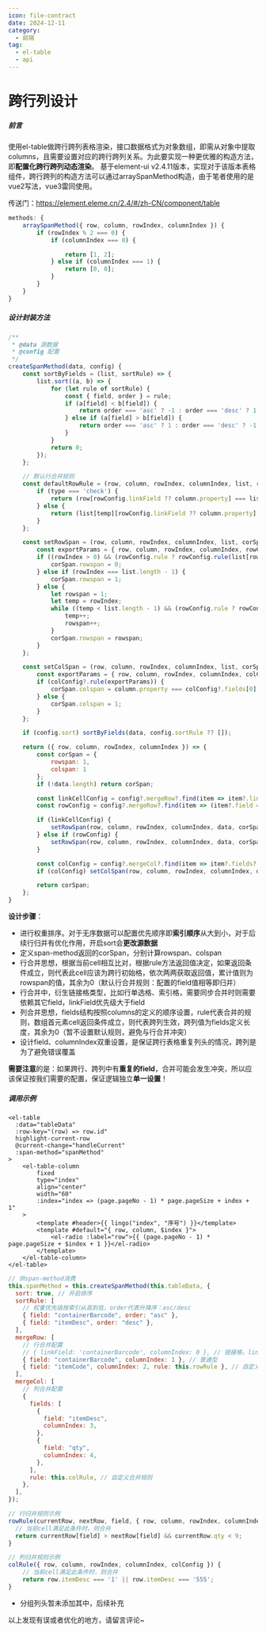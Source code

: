 ```yaml
---
icon: file-contract
date: 2024-12-11
category:
  - 前端
tag:
  - el-table
  - api
---
```


# 跨行列设计

##### 前言

使用el-table做跨行跨列表格渲染，接口数据格式为对象数组，即需从对象中提取columns，且需要设置对应的跨行跨列关系。为此要实现一种更优雅的构造方法，即**配置化跨行跨列动态渲染**。
基于element-ui v2.4.11版本，实现对于该版本表格组件，跨行跨列的构造方法可以通过arraySpanMethod构造，由于笔者使用的是vue2写法，vue3雷同使用。

传送门：https://element.eleme.cn/2.4/#/zh-CN/component/table

```javascript
methods: {
    arraySpanMethod({ row, column, rowIndex, columnIndex }) {
        if (rowIndex % 2 === 0) {
            if (columnIndex === 0) {

                return [1, 2];
            } else if (columnIndex === 1) {
                return [0, 0];
            }
        }
    }
}
```

<!-- more -->

##### 设计封装方法

```javascript
/**
 * @data 源数据
 * @config 配置
 */
createSpanMethod(data, config) {
    const sortByFields = (list, sortRule) => {
        list.sort((a, b) => {
            for (let rule of sortRule) {
                const { field, order } = rule;
                if (a[field] < b[field]) {
                    return order === 'asc' ? -1 : order === 'desc' ? 1 : 0;
                } else if (a[field] > b[field]) {
                    return order === 'asc' ? 1 : order === 'desc' ? -1 : 0;
                }
            }
            return 0;
        });
    };

    // 默认行合并规则
    const defaultRowRule = (row, column, rowIndex, columnIndex, list, rowConfig, temp, type) => {
        if (type === 'check') {
            return (row[rowConfig.linkField ?? column.property] === list[rowIndex - 1][rowConfig.linkField ?? column.property]);
        } else {
            return (list[temp][rowConfig.linkField ?? column.property] === list[temp + 1][rowConfig.linkField ?? column.property]);
        }
    };

    const setRowSpan = (row, column, rowIndex, columnIndex, list, corSpan, rowConfig) => {
        const exportParams = { row, column, rowIndex, columnIndex, rowConfig };
        if ((rowIndex > 0) && (rowConfig.rule ? rowConfig.rule(list[rowIndex - 1], row, rowConfig.linkField ?? column.property, exportParams) : defaultRowRule(row, column, rowIndex, columnIndex, list, rowConfig, null, 'check'))) {
            corSpan.rowspan = 0;
        } else if (rowIndex === list.length - 1) {
            corSpan.rowspan = 1;
        } else {
            let rowspan = 1;
            let temp = rowIndex;
            while ((temp < list.length - 1) && (rowConfig.rule ? rowConfig.rule(list[temp], list[temp + 1], rowConfig.linkField ?? column.property, exportParams) : defaultRowRule(row, column, rowIndex, columnIndex, list, rowConfig, temp))) {
                temp++;
                rowspan++;
            }
            corSpan.rowspan = rowspan;
        }
    };

    const setColSpan = (row, column, rowIndex, columnIndex, list, corSpan, colConfig) => {
        const exportParams = { row, column, rowIndex, columnIndex, colConfig };
        if (colConfig?.rule(exportParams)) {
            corSpan.colspan = column.property === colConfig?.fields[0].field ? colConfig?.fields.length : 0;
        } else {
            corSpan.colspan = 1;
        }
    };

    if (config.sort) sortByFields(data, config.sortRule ?? []);

    return ({ row, column, rowIndex, columnIndex }) => {
        const corSpan = {
            rowspan: 1,
            colspan: 1
        };
        if (!data.length) return corSpan;

        const linkCellConfig = config?.mergeRow?.find(item => item?.linkField && (item?.columnIndex === columnIndex));
        const rowConfig = config?.mergeRow?.find(item => (item?.field === column.property) && (item?.columnIndex === columnIndex));

        if (linkCellConfig) {
            setRowSpan(row, column, rowIndex, columnIndex, data, corSpan, linkCellConfig);
        } else if (rowConfig) {
            setRowSpan(row, column, rowIndex, columnIndex, data, corSpan, rowConfig);
        }

        const colConfig = config?.mergeCol?.find(item => item?.fields?.some(el => (el?.field === column.property) && (el?.columnIndex === columnIndex)));
        if (colConfig) setColSpan(row, column, rowIndex, columnIndex, data, corSpan, colConfig);

        return corSpan;
    };
}
```

**设计步骤**：

- 进行权重排序。对于无序数据可以配置优先顺序即**索引顺序**从大到小，对于后续行归并有优化作用，开启sort会**更改源数据**
- 定义span-method返回的corSpan，分别计算rowspan、colspan
- 行合并思想，根据当前cell相互比对，根据rule方法返回值决定，如果返回条件成立，则代表此cell应该为跨行初始格，依次两两获取返回值，累计值则为rowspan的值，其余为0（默认行合并规则：配置的field值相等即归并）
- 行合并中，衍生链接格类型，比如行单选格、索引格，需要同步合并时则需要依赖其它field，linkField优先级大于field
- 列合并思想，fields结构按照columns的定义的顺序设置，rule代表合并的规则，数组首元素cell返回条件成立，则代表跨列生效，跨列值为fields定义长度，其余为0（暂不设置默认规则，避免与行合并冲突）
- 设计field、columnIndex双重设置，是保证跨行表格重复列头的情况，跨列是为了避免错误覆盖

**需要注意**的是：如果跨行、跨列中有**重复的field**，合并可能会发生冲突，所以应该保证按我们需要的配置，保证逻辑独立**单一设置**！

##### 调用示例

```vue
<el-table
  :data="tableData"
  :row-key="(row) => row.id"
  highlight-current-row
  @current-change="handleCurrent"
  :span-method="spanMethod"
>
    <el-table-column
        fixed
        type="index"
        align="center"
        width="60"
        :index="index => (page.pageNo - 1) * page.pageSize + index + 1"
    >
        <template #header>{{ lingo("index", "序号") }}</template>
        <template #default="{ row, column, $index }">
            <el-radio :label="row">{{ (page.pageNo - 1) * page.pageSize + $index + 1 }}</el-radio>
        </template>
    </el-table-column>
</el-table>
```

```javascript
// 供span-method消费
this.spanMethod = this.createSpanMethod(this.tableData, {
  sort: true, // 开启排序
  sortRule: [
    // 权重优先级按索引从高到低，order代表升降序：asc/desc
    { field: "containerBarcode", order: "asc" },
    { field: "itemDesc", order: "desc" },
  ],
  mergeRow: [
    // 行合并配置
    // { linkField: 'containerBarcode', columnIndex: 0 }, // 链接格，linkField代表寄生列，优先于field
    { field: "containerBarcode", columnIndex: 1 }, // 普通型
    { field: "itemCode", columnIndex: 2, rule: this.rowRule }, // 自定义合并规则
  ],
  mergeCol: [
    // 列合并配置
    {
      fields: [
        {
          field: "itemDesc",
          columnIndex: 3,
        },
        {
          field: "qty",
          columnIndex: 4,
        },
      ],
      rule: this.colRule, // 自定义合并规则
    },
  ],
});
```

```javascript
// 行归并规则示例
rowRule(currentRow, nextRow, field, { row, column, rowIndex, columnIndex, colConfig }) {
  // 当前cell满足此条件时，则合并
  return currentRow[field] > nextRow[field] && currentRow.qty < 9;
}

// 列归并规则示例
colRule({ row, column, rowIndex, columnIndex, colConfig }) {
  	// 当前cell满足此条件时，则合并
    return row.itemDesc === '1' || row.itemDesc === '555';
}
```

- 分组列头暂未添加其中，后续补充

以上发现有误或者优化的地方，请留言评论~

